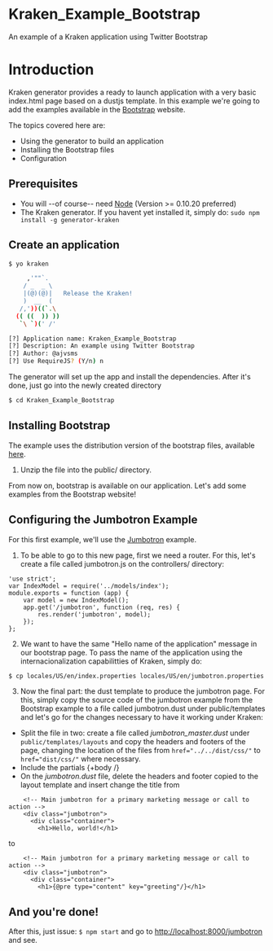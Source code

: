 # Kraken_Example_Bootstrap
An example of a Kraken application using Twitter Bootstrap

# Introduction
Kraken generator provides a ready to launch application with a very basic index.html page based on a dustjs template. In this example we're going to add the examples available in the [Bootstrap](http://getbootstrap.com) website.

The topics covered here are:

* Using the generator to build an application
* Installing the Bootstrap files
* Configuration

## Prerequisites
* You will --of course-- need [Node](http://nodejs.org) (Version >= 0.10.20 preferred)
* The Kraken generator. If you havent yet installed it, simply do: `sudo npm install -g generator-kraken`

## Create an application
```bash
$ yo kraken

     ,'""`.
    / _  _ \
    |(@)(@)|   Release the Kraken!
    )  __  (
   /,'))((`.\
  (( ((  )) ))
   `\ `)(' /'

[?] Application name: Kraken_Example_Bootstrap
[?] Description: An example using Twitter Bootstrap
[?] Author: @ajvsms
[?] Use RequireJS? (Y/n) n

```
The generator will set up the app and install the dependencies. After it's done, just go into the newly created directory
```bash
$ cd Kraken_Example_Bootstrap
```
## Installing Bootstrap
The example uses the distribution version of the bootstrap files, available [here](https://github.com/twbs/bootstrap/releases/download/v3.0.3/bootstrap-3.0.3-dist.zip).

1. Unzip the file into the public/ directory.

From now on, bootstrap is available on our application.
Let's add some examples from the Bootstrap website!

## Configuring the Jumbotron Example
For this first example, we'll use the [Jumbotron](http://getbootstrap.com/examples/jumbotron/) example.

1. To be able to go to this new page, first we need a router. For this, let's create a file called jumbotron.js on the controllers/ directory:
```
'use strict';
var IndexModel = require('../models/index');
module.exports = function (app) {
    var model = new IndexModel();
    app.get('/jumbotron', function (req, res) {        
        res.render('jumbotron', model);     
    });
};
```
2. We want to have the same "Hello name of the application" message in our bootstrap page. To pass the name of the application using the internacionalization capabilitties of Kraken, simply do:

```bash
$ cp locales/US/en/index.properties locales/US/en/jumbotron.properties
```
3. Now the final part: the dust template to produce the jumbotron page. For this, simply copy the source code of the jumbotron example from the Bootstrap example to a file called jumbotron.dust under public/templates and let's go for the changes necessary to have it working under Kraken:
* Split the file in two: create a file called *jumbotron_master.dust* under ```public/templates/layouts``` and copy the headers and footers of the page, changing the location of the files from ```href="../../dist/css/"``` to ```href="dist/css/"``` where necessary.
* Include the partials {+body /}
* On the *jumbotron.dust* file, delete the headers and footer copied to the layout template and insert change the title from

```
    <!-- Main jumbotron for a primary marketing message or call to action -->
    <div class="jumbotron">
      <div class="container">
        <h1>Hello, world!</h1>
```
to
```
    <!-- Main jumbotron for a primary marketing message or call to action -->
    <div class="jumbotron">
      <div class="container">
        <h1>{@pre type="content" key="greeting"/}</h1>
```

## And you're done!
After this, just issue: `$ npm start` and go to [http://localhost:8000/jumbotron](http://localhost:8000/jumbotron) and see.
